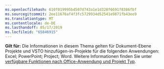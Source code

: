 ```yaml
---
ms.openlocfilehash: 610f019995bd507d743a1e1d328f6691f8386fbf
ms.sourcegitcommit: 2ee11676af4f3fc5729934d52541e9871fb43ee9
ms.translationtype: MT
ms.contentlocale: de-DE
ms.lasthandoff: 05/17/2019
ms.locfileid: "65846915"
---
```

  **Gilt für:** Die Informationen in diesem Thema gelten für Dokument\-Ebene Projekte und VSTO hinzufügen\-in-Projekte für die folgenden Anwendungen: Excel; PowerPoint; Project; Word. Weitere Informationen finden Sie unter [verfügbare Funktionen nach Office-Anwendung und Projekt Typ](../../vsto/features-available-by-office-application-and-project-type.md).
